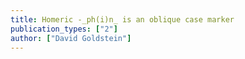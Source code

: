 ```yaml
---
title: Homeric -_ph(i)n_ is an oblique case marker
publication_types: ["2"]
author: ["David Goldstein"]
---
```

